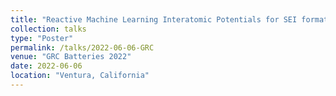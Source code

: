 ```yaml
---
title: "Reactive Machine Learning Interatomic Potentials for SEI formation"
collection: talks
type: "Poster"
permalink: /talks/2022-06-06-GRC
venue: "GRC Batteries 2022"
date: 2022-06-06
location: "Ventura, California"
---
```


<!-- This is a description of your talk, which is a markdown files that can be all markdown-ified like any other post. Yay markdown! -->
